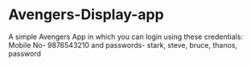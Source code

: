 # Avengers-Display-app
A simple Avengers App in which you can login using these credentials: Mobile No- 9876543210 and passwords- stark, steve, bruce, thanos, password
